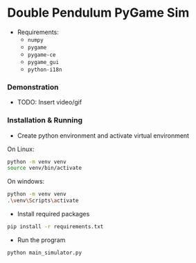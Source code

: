 # Double Pendulum PyGame Sim

- Requirements:
    - `numpy`
    - `pygame`
    - `pygame-ce`
    - `pygame_gui`
    - `python-i18n`

### Demonstration 

- TODO: Insert video/gif


### Installation & Running

- Create python environment and activate virtual environment

On Linux:
```bash
python -m venv venv
source venv/bin/activate
```
On windows:
```bash
python -m venv venv
.\venv\Scripts\activate
```

- Install required packages
```bash
pip install -r requirements.txt
```

- Run the program
```bash
python main_simulator.py
```
